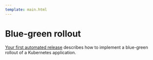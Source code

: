 ```yaml
---
template: main.html
---
```


# Blue-green rollout

[Your first automated release](../getting-started/first-release.md) describes how to implement a blue-green rollout of a Kubernetes application.